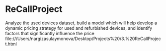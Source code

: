 # ReCallProject
Analyze the used devices dataset, build a model which will help develop a dynamic pricing strategy for used and refurbished devices, and identify factors that significantly influence the price
file:///Users/nargizasulaymonova/Desktop/Projects%20/3.%20ReCallProject.html
